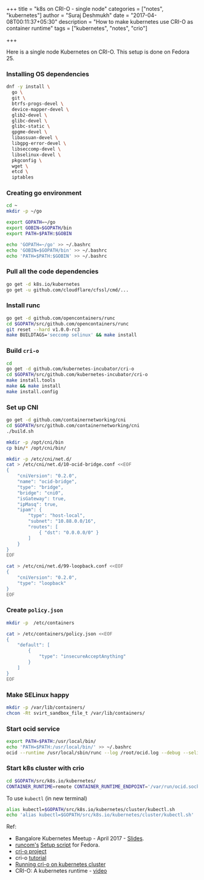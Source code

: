 +++
title = "k8s on CRI-O - single node"
categories = ["notes", "kubernetes"]
author = "Suraj Deshmukh"
date = "2017-04-08T00:11:37+05:30"
description = "How to make kubernetes use CRI-O as container runtime"
tags = ["kubernetes", "notes", "crio"]

+++

Here is a single node Kubernetes on CRI-O. This setup is done on Fedora 25.

### Installing OS dependencies

```bash
dnf -y install \
  go \
  git \
  btrfs-progs-devel \
  device-mapper-devel \
  glib2-devel \
  glibc-devel \
  glibc-static \
  gpgme-devel \
  libassuan-devel \
  libgpg-error-devel \
  libseccomp-devel \
  libselinux-devel \
  pkgconfig \
  wget \
  etcd \
  iptables
```

### Creating go environment

```bash
cd ~
mkdir -p ~/go

export GOPATH=~/go
export GOBIN=$GOPATH/bin
export PATH=$PATH:$GOBIN

echo 'GOPATH=~/go' >> ~/.bashrc
echo 'GOBIN=$GOPATH/bin' >> ~/.bashrc
echo 'PATH=$PATH:$GOBIN' >> ~/.bashrc
```

### Pull all the code dependencies

```bash
go get -d k8s.io/kubernetes
go get -u github.com/cloudflare/cfssl/cmd/...
```

### Install runc

```bash
go get -d github.com/opencontainers/runc
cd $GOPATH/src/github.com/opencontainers/runc
git reset --hard v1.0.0-rc3
make BUILDTAGS='seccomp selinux' && make install
```

### Build `cri-o`

```bash
cd
go get -d github.com/kubernetes-incubator/cri-o
cd $GOPATH/src/github.com/kubernetes-incubator/cri-o
make install.tools
make && make install
make install.config
```

### Set up CNI

```bash
go get -d github.com/containernetworking/cni
cd $GOPATH/src/github.com/containernetworking/cni
./build.sh

mkdir -p /opt/cni/bin
cp bin/* /opt/cni/bin/

mkdir -p /etc/cni/net.d/
cat > /etc/cni/net.d/10-ocid-bridge.conf <<EOF
{
    "cniVersion": "0.2.0",
    "name": "ocid-bridge",
    "type": "bridge",
    "bridge": "cni0",
    "isGateway": true,
    "ipMasq": true,
    "ipam": {
        "type": "host-local",
        "subnet": "10.88.0.0/16",
        "routes": [
            { "dst": "0.0.0.0/0" }
        ]
    }
}
EOF

cat > /etc/cni/net.d/99-loopback.conf <<EOF
{
    "cniVersion": "0.2.0",
    "type": "loopback"
}
EOF
```

### Create `policy.json`

```bash
mkdir -p  /etc/containers

cat > /etc/containers/policy.json <<EOF
{
    "default": [
        {
            "type": "insecureAcceptAnything"
        }
    ]
}
EOF
```

### Make SELinux happy

```bash
mkdir -p /var/lib/containers/
chcon -Rt svirt_sandbox_file_t /var/lib/containers/
```

### Start ocid service

```bash
export PATH=$PATH:/usr/local/bin/
echo 'PATH=$PATH:/usr/local/bin/' >> ~/.bashrc
ocid --runtime /usr/local/sbin/runc --log /root/ocid.log --debug --selinux true
```

### Start k8s cluster with crio

```bash
cd $GOPATH/src/k8s.io/kubernetes/
CONTAINER_RUNTIME=remote CONTAINER_RUNTIME_ENDPOINT='/var/run/ocid.sock --runtime-request-timeout=15m' ./hack/local-up-cluster.sh
```

To use `kubectl` (in new terminal)

```bash
alias kubectl=$GOPATH/src/k8s.io/kubernetes/cluster/kubectl.sh
echo 'alias kubectl=$GOPATH/src/k8s.io/kubernetes/cluster/kubectl.sh'  >> ~/.bashrc
```

Ref:

- Bangalore Kubernetes Meetup - April 2017 - [Slides](https://docs.google.com/presentation/d/1tP7b1e1fy-n3_v5bilDLjOAheZGu602B3WK-1kxXkVo/edit?usp=sharing).
- [runcom's](https://twitter.com/runc0m) [Setup script](https://gist.github.com/runcom/ba58bf2f64e38d9f5d376d587751a0f9#file-fedora_25) for Fedora.
- [cri-o project](https://github.com/kubernetes-incubator/cri-o)
- cri-o [tutorial](https://github.com/kubernetes-incubator/cri-o/blob/master/tutorial.md)
- [Running cri-o on kubernetes cluster](https://github.com/kubernetes-incubator/cri-o/blob/master/kubernetes.md)
- CRI-O: A kubernetes runtime - [video](https://www.youtube.com/watch?v=R-p7BXhtodo)
